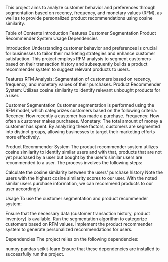 This project aims to analyze customer behavior and preferences through segmentation based on recency, frequency, and monetary values (RFM), as well as to provide personalized product recommendations using cosine similarity.

Table of Contents
Introduction
Features
Customer Segmentation
Product Recommender System
Usage
Dependencies


Introduction
Understanding customer behavior and preferences is crucial for businesses to tailor their marketing strategies and enhance customer satisfaction. This project employs RFM analysis to segment customers based on their transaction history and subsequently builds a product recommender system to suggest relevant products to users.

Features
RFM Analysis: Segmentation of customers based on recency, frequency, and monetary values of their purchases.
Product Recommender System: Utilizes cosine similarity to identify relevant unbought products for a user.


Customer Segmentation
Customer segmentation is performed using the RFM model, which categorizes customers based on the following criteria:
Recency: How recently a customer has made a purchase.
Frequency: How often a customer makes purchases.
Monetary: The total amount of money a customer has spent.
By analyzing these factors, customers are segmented into distinct groups, allowing businesses to target their marketing efforts more effectively.

Product Recommender System
The product recommender system utilizes cosine similarity to identify similar users and with that, products that are not yet pruchased by a user but bought by the user's similar users are recommended to a user. The process involves the following steps:

Calculate the cosine similarity between the users' purchase history
Note the users with the highest cosine similarity scores to our user.
With the noted similar users purchase information, we can recommend products to our user accordingly

Usage
To use the customer segmentation and product recommender system:

Ensure that the necessary data (customer transaction history, product inventory) is available.
Run the segmentation algorithm to categorize customers based on RFM values.
Implement the product recommender system to generate personalized recommendations for users.

Dependencies
The project relies on the following dependencies:

numpy
pandas
scikit-learn
Ensure that these dependencies are installed to successfully run the project.
